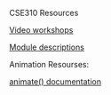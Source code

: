CSE310 Resources

[Video workshops](https://macbeth-byui.github.io/cse310-course/videos.html)

[Module descriptions](https://macbeth-byui.github.io/cse310-course/module_descriptions.html)



Animation Resourses:

[animate() documentation](https://developer.mozilla.org/en-US/docs/Web/API/Element/animate)
